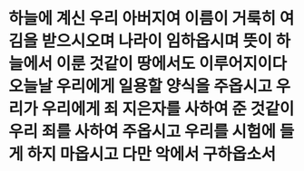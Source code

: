<h1>
하늘에 계신 우리 아버지여
이름이 거룩히 여김을 받으시오며
나라이 임하옵시며
뜻이 하늘에서 이룬 것같이 땅에서도 이루어지이다
오늘날 우리에게 일용할 양식을 주옵시고
우리가 우리에게 죄 지은자를 사하여 준 것같이 우리 죄를 사하여 주옵시고
우리를 시험에 들게 하지 마옵시고 다만 악에서 구하옵소서
</h1>
